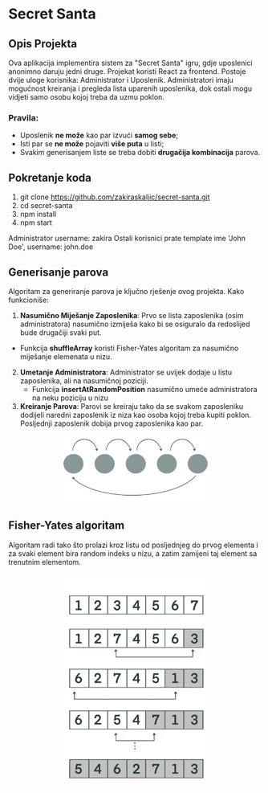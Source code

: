 # Secret Santa 

## Opis Projekta

Ova aplikacija implementira sistem za "Secret Santa" igru, gdje uposlenici anonimno daruju jedni druge. Projekat koristi React za frontend. Postoje dvije uloge korisnika: Administrator i Uposlenik. Administratori imaju mogućnost kreiranja i pregleda lista uparenih uposlenika, dok ostali mogu vidjeti samo osobu kojoj treba da uzmu poklon.

### Pravila:

-   Uposlenik **ne može** kao par izvući **samog sebe**;
-   Isti par se **ne može** pojaviti **više puta** u listi;
-   Svakim generisanjem liste se treba dobiti **drugačija kombinacija** parova.

## Pokretanje koda
1. git clone https://github.com/zakiraskaljic/secret-santa.git
2. cd secret-santa
3. npm install 
4. npm start 

Administrator username: zakira
Ostali korisnici prate template ime  'John Doe',  username: john.doe

## Generisanje parova

Algoritam za generiranje parova je ključno rješenje ovog projekta. Kako funkcioniše:

1.  **Nasumično Miješanje Zaposlenika**: Prvo se lista zaposlenika (osim administratora) nasumično izmiješa kako bi se osiguralo da redoslijed bude drugačiji svaki put.
- Funkcija  **shuffleArray** koristi Fisher-Yates algoritam za nasumično miješanje elemenata u nizu.
2.  **Umetanje Administratora**: Administrator se uvijek dodaje u listu zaposlenika, ali na nasumičnoj poziciji.   
    -   Funkcija **insertAtRandomPosition** nasumično umeće administratora na neku poziciju u nizu
3.   **Kreiranje Parova**: Parovi se kreiraju tako da se svakom zaposleniku dodijeli naredni zaposlenik iz niza kao osoba kojoj treba kupiti poklon. Posljednji zaposlenik dobija prvog zaposlenika kao par.


<div style="text-align: center;">
    <img src="IMG_6873.jpg" alt="Generisanje parova" width="300" />
</div>

## Fisher-Yates algoritam

Algoritam radi tako što prolazi kroz listu od posljednjeg do prvog elementa i za svaki element bira random indeks u nizu, a zatim zamijeni taj element sa trenutnim elementom.

<div style="text-align: center;">
    <img src="IMG_6875.JPG" alt="Fisher Yates algoritam" width="300" />
</div>
